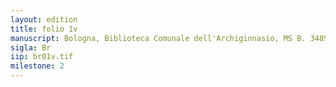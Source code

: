 ```yaml
---
layout: edition
title: folio 1v
manuscript: Bologna, Biblioteca Comunale dell'Archiginnasio, MS B. 3489
sigla: Br
iip: br01v.tif
milestone: 2
---
```


